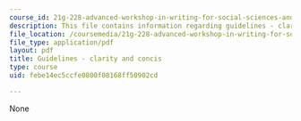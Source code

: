 ```yaml
---
course_id: 21g-228-advanced-workshop-in-writing-for-social-sciences-and-architecture-els-spring-2007
description: This file contains information regarding guidelines - clarity and concis.
file_location: /coursemedia/21g-228-advanced-workshop-in-writing-for-social-sciences-and-architecture-els-spring-2007/febe14ec5ccfe0800f08168ff50902cd_MIT21G.228S07_guideClarity.pdf
file_type: application/pdf
layout: pdf
title: Guidelines - clarity and concis
type: course
uid: febe14ec5ccfe0800f08168ff50902cd

---
```

None